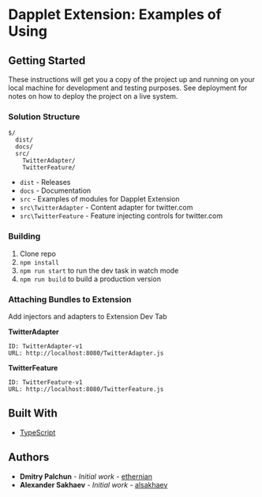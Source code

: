 # Dapplet Extension: Examples of Using

## Getting Started

These instructions will get you a copy of the project up and running on your local machine for development and testing purposes. See deployment for notes on how to deploy the project on a live system.

### Solution Structure

```
$/
  dist/
  docs/
  src/
    TwitterAdapter/
    TwitterFeature/
```

- `dist` - Releases
- `docs` - Documentation
- `src` - Examples of modules for Dapplet Extension
- `src\TwitterAdapter` - Content adapter for twitter.com
- `src\TwitterFeature` - Feature injecting controls for twitter.com

### Building

1.  Clone repo
2.  `npm install`
3.  `npm run start` to run the dev task in watch mode
4.  `npm run build` to build a production version

### Attaching Bundles to Extension
Add injectors and adapters to Extension Dev Tab

**TwitterAdapter**
```
ID: TwitterAdapter-v1
URL: http://localhost:8080/TwitterAdapter.js
```

**TwitterFeature**
```
ID: TwitterFeature-v1
URL: http://localhost:8080/TwitterFeature.js
```

## Built With

* [TypeScript](https://www.typescriptlang.org/)

## Authors

* **Dmitry Palchun** - *Initial work* - [ethernian](https://github.com/ethernian)
* **Alexander Sakhaev** - *Initial work* - [alsakhaev](https://github.com/alsakhaev)

